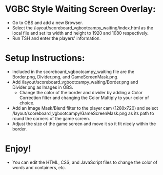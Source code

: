 # VGBC Style Waiting Screen Overlay:

- Go to OBS and add a new Browser.
- Select the /layout/scoreboard_vgbootcampy_waiting/index.html as the local file and set its width and height to 1920 and 1080 respectively.
- Run TSH and enter the players' information.

# Setup Instructions:

- Included in the scoreboard_vgbootcampy_waiting file are the Border.png, Divider.png, and GameScreenMask.png.
- Add /layout/scoreboard_vgbootcampy_waiting/Border.png and Divider.png as Images in OBS.
  - Change the color of the border and divider by adding a Color Correction filter and changing the Color Multiply to your color of choice.
- Add an Image Mask/Blend filter to the player cam (1280x720) and select /layout/scoreboard_vgbootcampy/GameScreenMask.png as its path to round the corners of the game screen.
- Adjust the size of the game screen and move it so it fit nicely within the border.

# Enjoy!

- You can edit the HTML, CSS, and JavaScript files to change the color of words and containers, etc.
